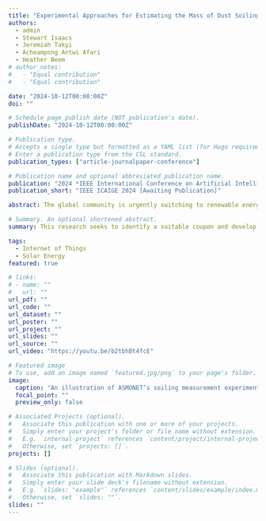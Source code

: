 ```yaml
---
title: "Experimental Approaches for Estimating the Mass of Dust Soiling on PV Modules Using Coupons"
authors:
  - admin
  - Stewart Isaacs
  - Jeremiah Takyi
  - Acheampong Antwi Afari
  - Heather Beem
# author_notes:
#   - "Equal contribution"
#   - "Equal contribution"

date: "2024-10-12T00:00:00Z"
doi: ""

# Schedule page publish date (NOT publication's date).
publishDate: "2024-10-12T00:00:00Z"

# Publication type.
# Accepts a single type but formatted as a YAML list (for Hugo requirements).
# Enter a publication type from the CSL standard.
publication_types: ["article-journalpaper-conference"]

# Publication name and optional abbreviated publication name.
publication: "2024 *IEEE International Conference on Artificial Intelligence and Green Energy* (ICAIGE 2024) [Awaiting Publication]"
publication_short: "IEEE ICAIGE 2024 [Awaiting Publication]"

abstract: The global community is urgently switching to renewable energy sources like photovoltaics (PV) to lessen climate change's increasing and impending repercussions from incessant greenhouse gas emissions. However, PV power output can be degraded by dust soiling. The techno-economic implications of dust soiling have boosted research interest in understanding and finding effective mitigation techniques. PV and environmental data availability can be vital in comprehending and addressing PV soiling losses.  This work seeks to make such data more readily available by identifying a suitable coupon and developing a semi-remote dust deposition measurement subsystem to be integrated into a larger PV soiling monitoring system called ASMONET. The paper investigates different coupon configurations, explores using load cells to automate dust mass deposition measurement, and studies a weighing scale alternative. Plain glass coupons were found to have better evaporation characteristics, while a single-load cell configuration was found to perform best when used with small coupons. Bigger coupons should be used with smart weighing scales, and the coupon should be directly placed on the scale for faster settling times.

# Summary. An optional shortened abstract.
summary: This research seeks to identify a suitable coupon and develop a semi-remote or autonomous dust deposition measurement subsystem to be integrated into a larger PV soiling monitoring system called ASMONET.

tags:
  - Internet of Things
  - Solar Energy
featured: true

# links:
# - name: ""
#   url: ""
url_pdf: ""
url_code: ""
url_dataset: ""
url_poster: ""
url_project: ""
url_slides: ""
url_source: ""
url_video: "https://youtu.be/b2tbhBt4fcE"

# Featured image
# To use, add an image named `featured.jpg/png` to your page's folder.
image:
  caption: "An illustration of ASMONET’s soiling measurement experimental setup showing coupon, weighing device, and PV modules"
  focal_point: ""
  preview_only: false

# Associated Projects (optional).
#   Associate this publication with one or more of your projects.
#   Simply enter your project's folder or file name without extension.
#   E.g. `internal-project` references `content/project/internal-project/index.md`.
#   Otherwise, set `projects: []`.
projects: []

# Slides (optional).
#   Associate this publication with Markdown slides.
#   Simply enter your slide deck's filename without extension.
#   E.g. `slides: "example"` references `content/slides/example/index.md`.
#   Otherwise, set `slides: ""`.
slides: ""
---
```


<!-- {{% callout note %}}
Click the _Cite_ button above to demo the feature to enable visitors to import publication metadata into their reference management software.
{{% /callout %}}

{{% callout note %}}
Create your slides in Markdown - click the _Slides_ button to check out the example.
{{% /callout %}}

Add the publication's **full text** or **supplementary notes** here. You can use rich formatting such as including [code, math, and images](https://docs.hugoblox.com/content/writing-markdown-latex/). -->
